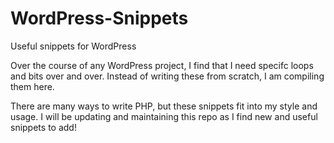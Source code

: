 # WordPress-Snippets
Useful snippets for WordPress

Over the course of any WordPress project, I find that I need specifc loops and bits over and over. Instead of writing these from scratch, I am compiling them here.

There are many ways to write PHP, but these snippets fit into my style and usage. I will be updating and maintaining this repo as I find new and useful snippets to add!

